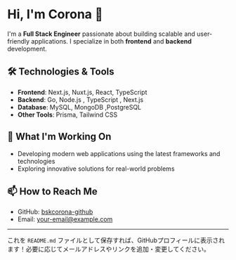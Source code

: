 # Hi, I'm Corona 👋  

I'm a **Full Stack Engineer** passionate about building scalable and user-friendly applications. I specialize in both **frontend** and **backend** development.

## 🛠 Technologies & Tools  
- **Frontend**: Next.js, Nuxt.js, React, TypeScript  
- **Backend**: Go, Node.js , TypeScript , Next.js
- **Database**: MySQL, MongoDB ,PostgreSQL
- **Other Tools**: Prisma, Tailwind CSS  

## 🌱 What I'm Working On  
- Developing modern web applications using the latest frameworks and technologies  
- Exploring innovative solutions for real-world problems  

## 📫 How to Reach Me  
- GitHub: [bskcorona-github](https://github.com/bskcorona-github)  
- Email: your-email@example.com  

---

これを `README.md` ファイルとして保存すれば、GitHubプロフィールに表示されます！必要に応じてメールアドレスやリンクを追加・変更してください。
